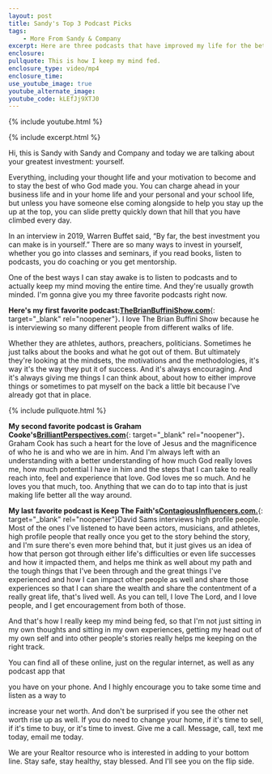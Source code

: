 ```yaml
---
layout: post
title: Sandy's Top 3 Podcast Picks
tags:
    - More From Sandy & Company
excerpt: Here are three podcasts that have improved my life for the better.
enclosure:
pullquote: This is how I keep my mind fed.
enclosure_type: video/mp4
enclosure_time:
use_youtube_image: true
youtube_alternate_image:
youtube_code: kLEfJj9XTJ0
---
```

{% include youtube.html %}

{% include excerpt.html %}

Hi, this is Sandy with Sandy and Company and today we are talking about your greatest investment: yourself.

Everything, including your thought life and your motivation to become and to stay the best of who God made you. You can charge ahead in your business life and in your home life and your personal and your school life, but unless you have someone else coming alongside to help you stay up the up at the top, you can slide pretty quickly down that hill that you have climbed every day.

In an interview in 2019, Warren Buffet said, “By far, the best investment you can make is in yourself.” There are so many ways to invest in yourself, whether you go into classes and seminars, if you read books, listen to podcasts, you do coaching or you get mentorship.

One of the best ways I can stay awake is to listen to podcasts and to actually keep my mind moving the entire time. And they're usually growth minded. I'm gonna give you my three favorite podcasts right now.

**Here's my first favorite podcast:**[**TheBrianBuffiniShow.com**](https://www.thebrianbuffinishow.com/){: target="_blank" rel="noopener"}**.** I love The Brian Buffini Show because he is interviewing so many different people from different walks of life.

Whether they are athletes, authors, preachers, politicians. Sometimes he just talks about the books and what he got out of them. But ultimately they're looking at the mindsets, the motivations and the methodologies, it's way it's the way they put it of success. And it's always encouraging. And it's always giving me things I can think about, about how to either improve things or sometimes to pat myself on the back a little bit because I've already got that in place.

{% include pullquote.html %}

**My second favorite podcast is Graham Cooke's**[**BrilliantPerspectives.com**](https://brilliantperspectives.com/){: target="_blank" rel="noopener"}**.** Graham Cook has such a heart for the love of Jesus and the magnificence of who he is and who we are in him. And I'm always left with an understanding with a better understanding of how much God really loves me, how much potential I have in him and the steps that I can take to really reach into, feel and experience that love. God loves me so much. And he loves you that much, too. Anything that we can do to tap into that is just making life better all the way around.

**My last favorite podcast is Keep The Faith's**[**ContagiousInfluencers.com.**](http://contagiousinfluencers.com/){: target="_blank" rel="noopener"}David Sams interviews high profile people. Most of the ones I've listened to have been actors, musicians, and athletes, high profile people that really once you get to the story behind the story, and I'm sure there's even more behind that, but it just gives us an idea of how that person got through either life's difficulties or even life successes and how it impacted them, and helps me think as well about my path and the tough things that I've been through and the great things I've experienced and how I can impact other people as well and share those experiences so that I can share the wealth and share the contentment of a really great life, that's lived well. As you can tell, I love The Lord, and I love people, and I get encouragement from both of those.&nbsp;

And that's how I really keep my mind being fed, so that I'm not just sitting in my own thoughts and sitting in my own experiences, getting my head out of my own self and into other people's stories really helps me keeping on the right track.&nbsp;

You can find all of these online, just on the regular internet, as well as any podcast app that

you have on your phone. And I highly encourage you to take some time and listen as a way to

increase your net worth. And don't be surprised if you see the other net worth rise up as well. If you do need to change your home, if it's time to sell, if it's time to buy, or it's time to invest. Give me a call. Message, call, text me today, email me today.

We are your Realtor resource who is interested in adding to your bottom line. Stay safe, stay healthy, stay blessed. And I'll see you on the flip side.

&nbsp;
